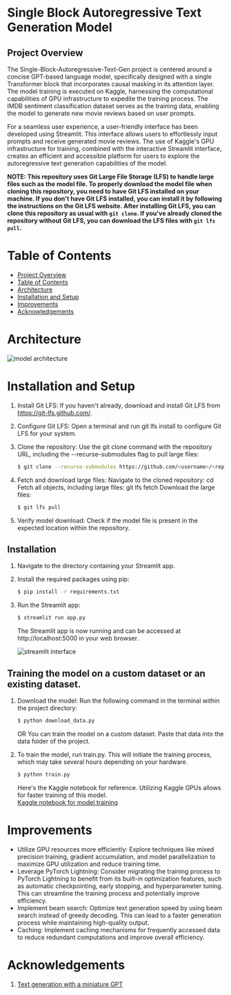 # Single Block Autoregressive Text Generation Model
## Project Overview

The Single-Block-Autoregressive-Text-Gen project is centered around a concise GPT-based language model, specifically designed with a single Transformer block that incorporates causal masking in its attention layer. The model training is executed on Kaggle, harnessing the computational capabilities of GPU infrastructure to expedite the training process. The IMDB sentiment classification dataset serves as the training data, enabling the model to generate new movie reviews based on user prompts.

For a seamless user experience, a user-friendly interface has been developed using Streamlit. This interface allows users to effortlessly input prompts and receive generated movie reviews. The use of Kaggle's GPU infrastructure for training, combined with the interactive Streamlit interface, creates an efficient and accessible platform for users to explore the autoregressive text generation capabilities of the model.

**NOTE: This repository uses Git Large File Storage (LFS) to handle large files such as the model file. To properly download the model file when cloning this repository, you need to have Git LFS installed on your machine.
If you don't have Git LFS installed, you can install it by following the instructions on the Git LFS website. After installing Git LFS, you can clone this repository as usual with `git clone`.
If you've already cloned the repository without Git LFS, you can download the LFS files with `git lfs pull`.**

# Table of Contents
- [Project Overview](#project-overview)
- [Table of Contents](#table-of-contents)
- [Architecture](#architecture)
- [Installation and Setup](#installation-and-setup)
- [Improvements](#improvements)
- [Acknowledgements](#acknowledgements)

# Architecture

![model architecture](https://github.com/ajinkyavbhandare/Single-Block-Autoregressive-Text-Gen/blob/main/images/architecture.png)

# Installation and Setup
1.  Install Git LFS:
    If you haven't already, download and install Git LFS from https://git-lfs.github.com/.
2. Configure Git LFS:
    Open a terminal and run git lfs install to configure Git LFS for your system.
3. Clone the repository:
    Use the git clone command with the repository URL, including the --recurse-submodules flag to pull large files:

    ```bash
    $ git clone --recurse-submodules https://github.com/<username>/<repo-name>.git
    ```
4. Fetch and download large files:
    Navigate to the cloned repository: cd <repo-name>
    Fetch all objects, including large files: git lfs fetch
    Download the large files:
   
    ```bash
    $ git lfs pull
    ```
6. Verify model download:
    Check if the model file is present in the expected location within the repository.
## Installation
1. Navigate to the directory containing your Streamlit app.
2. Install the required packages using pip:

    ```bash
    $ pip install -r requirements.txt
    ```
3. Run the Streamlit app:

    ```bash
    $ streamlit run app.py
    ```

    The Streamlit app is now running and can be accessed at http://localhost:5000 in your web browser.

    ![streamlit interface](https://github.com/ajinkyavbhandare/Single-Block-Autoregressive-Text-Gen/blob/main/images/app.png)

## Training the model on a custom dataset or an existing dataset.

1. Download the model:
    Run the following command in the terminal within the project directory:

    ```bash
   $ python download_data.py
   ```
    OR You can train the model on a custom dataset. Paste that data into the data folder of the project.
2. To train the model, run train.py. This will initiate the training process, which may take several hours depending on your hardware.

     ```bash
   $ python train.py
   ```
     
 
     Here's the Kaggle notebook for reference. Utilizing Kaggle GPUs allows for faster training of this model.  
     [Kaggle notebook for model training](https://www.kaggle.com/code/ajinkyabhandare2002/single-block-autoregressive-text-gen)  
    
# Improvements
- Utilize GPU resources more efficiently: Explore techniques like mixed precision training, gradient accumulation, and model parallelization to maximize GPU utilization and reduce training time.
- Leverage PyTorch Lightning: Consider migrating the training process to PyTorch Lightning to benefit from its built-in optimization features, such as automatic checkpointing, early stopping, and hyperparameter tuning. This can streamline the training process and potentially improve efficiency.
- Implement beam search: Optimize text generation speed by using beam search instead of greedy decoding. This can lead to a faster generation process while maintaining high-quality output.
- Caching: Implement caching mechanisms for frequently accessed data to reduce redundant computations and improve overall efficiency.

# Acknowledgements
1. [Text generation with a miniature GPT](https://keras.io/examples/generative/text_generation_with_miniature_gpt/)
